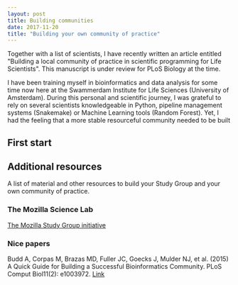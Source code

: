 ```yaml
---
layout: post
title: Building communities
date: 2017-11-20
title: "Building your own community of practice"
---
```


Together with a list of scientists, I have recently written an article entitled "Building a local community of practice in scientific programming for Life Scientists". This manuscript is under review for PLoS Biology at the time. 

I have been training myself in bioinformatics and data analysis for some time now here at the Swammerdam Institute for Life Sciences (University of Amsterdam). During this personal and scientific journey, I was grateful to rely on several scientists knowledgeable in Python, pipeline management systems (Snakemake) or Machine Learning tools (Random Forest). Yet, I had the feeling that a more stable resourceful community needed to be built 

## First start  

## Additional resources
A list of material and other resources to build your Study Group and your own community of practice. 

### The Mozilla Science Lab
[The Mozilla Study Group initiative](https://science.mozilla.org/programs/studygroups)
### Nice papers 
Budd A, Corpas M, Brazas MD, Fuller JC, Goecks J, Mulder NJ, et al. (2015) A Quick Guide for Building a Successful Bioinformatics Community. PLoS Comput Biol11(2): e1003972. [Link](https://doi.org/10.1371/journal.pcbi.1003972)



